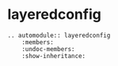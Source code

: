 # layeredconfig

```{eval-rst}
.. automodule:: layeredconfig
    :members:
    :undoc-members:
    :show-inheritance:
```
